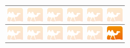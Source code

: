 <style>
.logo img {
    transition: filter 0.3s;
}
.logo img:hover {
    filter: brightness(5);
}
</style>

| <a href="https://link1.com" class="logo"><img src="../Arquives/img/svg/files/opacity/ocaml-original.svg" width="50" height="50" /></a> | <a href="https://link2.com" class="logo"><img src="../Arquives/img/svg/files/opacity/ocaml-original.svg" width="50" height="50" /></a> | <a href="https://link3.com" class="logo"><img src="../Arquives/img/svg/files/opacity/ocaml-original.svg" width="50" height="50" /></a> | <a href="https://link4.com" class="logo"><img src="../Arquives/img/svg/files/opacity/ocaml-original.svg" width="50" height="50" /></a> | <a href="https://link5.com" class="logo"><img src="../Arquives/img/svg/files/opacity/ocaml-original.svg" width="50" height="50" /></a> | <a href="https://link6.com" class="logo"><img src="../Arquives/img/svg/files/opacity/ocaml-original.svg" width="50" height="50" /></a> |
|--------|--------|--------|--------|--------|--------|
| <a href="https://link7.com" class="logo"><img src="../Arquives/img/svg/files/opacity/ocaml-original.svg" width="50" height="50" /></a> | <a href="https://link8.com" class="logo"><img src="../Arquives/img/svg/files/opacity/ocaml-original.svg" width="50" height="50" /></a> | <a href="https://link9.com" class="logo"><img src="../Arquives/img/svg/files/opacity/ocaml-original.svg" width="50" height="50" /></a> | <a href="https://link10.com" class="logo"><img src="../Arquives/img/svg/files/opacity/ocaml-original.svg" width="50" height="50" /></a> | <a href="https://link11.com" class="logo"><img src="../Arquives/img/svg/files/opacity/ocaml-original.svg" width="50" height="50" /></a> | <a href="https://link12.com" class="logo"><img src="../Arquives/img/svg/files/ocaml-original.svg" width="50" height="50" /></a> |